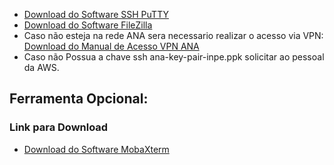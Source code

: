 - [Download do Software SSH PuTTY][PUTTY]
- [Download do Software FileZilla][FileZilla]
- Caso não esteja na rede ANA sera necessario realizar o acesso via VPN: [Download do Manual de Acesso VPN ANA][VPN-ANA]
- Caso não Possua a chave ssh ana-key-pair-inpe.ppk solicitar ao pessoal da AWS.

## Ferramenta Opcional:
### Link para Download
- [Download do Software MobaXterm][MobaXterm]


[VPN-ANA]: <https://docs.google.com/document/d/1-ngHy9lmL0hXSr7yxoumfk09HqXLhHYP/edit?usp=sharing&ouid=117282234667261601253&rtpof=true&sd=true>
[FileZilla]: <https://download.filezilla-project.org/client/FileZilla_3.63.1_win64_sponsored2-setup.exe>
[PUTTY]: <https://the.earth.li/~sgtatham/putty/latest/w64/putty-64bit-0.78-installer.msi>
[MobaXterm]: <https://download.mobatek.net/2302023012231703/MobaXterm_Installer_v23.0.zip>
